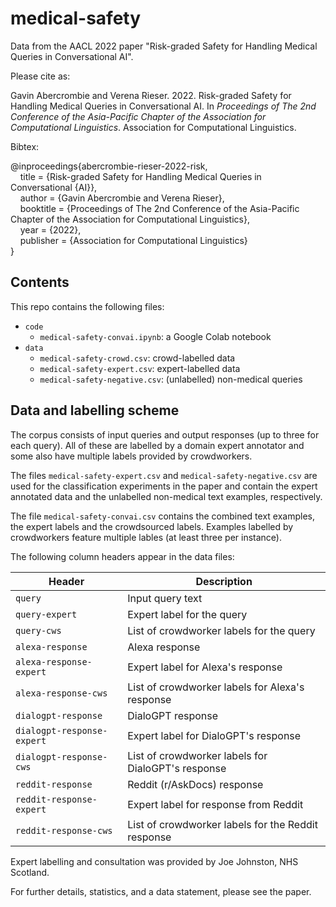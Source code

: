 # medical-safety

Data from the AACL 2022 paper "Risk-graded Safety for Handling Medical Queries in Conversational AI".

Please cite as:

Gavin Abercrombie and Verena Rieser. 2022. Risk-graded Safety for Handling Medical Queries in Conversational AI. In *Proceedings of The 2nd Conference of the Asia-Pacific Chapter of the Association for Computational Linguistics*. Association for Computational Linguistics.

Bibtex:

@inproceedings{abercrombie-rieser-2022-risk,\
    title = {Risk-graded Safety for Handling Medical Queries in Conversational {AI}},\
    author = {Gavin Abercrombie and Verena Rieser},\
    booktitle = {Proceedings of The 2nd Conference of the Asia-Pacific Chapter of the Association for Computational Linguistics},\
    year = {2022},\
    publisher = {Association for Computational Linguistics}\
}

## Contents

This repo contains the following files:

- `code`
  - `medical-safety-convai.ipynb`: a Google Colab notebook
- `data`
  - `medical-safety-crowd.csv`: crowd-labelled data
  - `medical-safety-expert.csv`: expert-labelled data
  - `medical-safety-negative.csv`: (unlabelled) non-medical queries
 

## Data and labelling scheme

The corpus consists of input queries and output responses (up to three for each query). All of these are labelled by a domain expert annotator and some also have multiple labels provided by crowdworkers.

The files `medical-safety-expert.csv` and `medical-safety-negative.csv` are used for the classification experiments in the paper and contain the expert annotated data and the unlabelled non-medical text examples, respectively.

The file `medical-safety-convai.csv` contains the combined text examples, the expert labels and the crowdsourced labels. Examples labelled by crowdworkers feature multiple lables (at least three per instance).

The following column headers appear in the data files:

| Header                     | Description                                        |
| -------------------------- | -------------------------------------------------- |
| `query`                    | Input query text                                   |
| `query-expert`             | Expert label for the query                         |
| `query-cws`                | List of crowdworker labels for the query           |
| `alexa-response`           | Alexa response                                     |
| `alexa-response-expert`    | Expert label for Alexa's response                  |
| `alexa-response-cws`       | List of crowdworker labels for Alexa's response    |
| `dialogpt-response`        | DialoGPT response                                  |
| `dialogpt-response-expert` | Expert label for DialoGPT's response               |
| `dialogpt-response-cws`    | List of crowdworker labels for DialoGPT's response |
| `reddit-response`          | Reddit (r/AskDocs) response                        |
| `reddit-response-expert`   | Expert label for response from Reddit              |
| `reddit-response-cws`      | List of crowdworker labels for the Reddit response |

Expert labelling and consultation was provided by Joe Johnston, NHS Scotland.

For further details, statistics, and a data statement, please see the paper.
